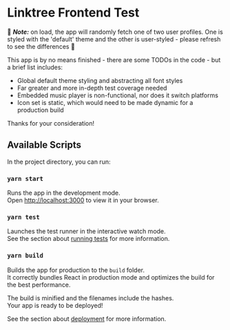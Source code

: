 # Linktree Frontend Test

:bell: **_Note:_** on load, the app will randomly fetch one of two user profiles. One is styled with the 'default' theme and the other is user-styled - please refresh to see the differences :bell:

This app is by no means finished - there are some TODOs in the code - but a brief list includes:

- Global default theme styling and abstracting all font styles
- Far greater and more in-depth test coverage needed
- Embedded music player is non-functional, nor does it switch platforms
- Icon set is static, which would need to be made dynamic for a production build

Thanks for your consideration!

## Available Scripts

In the project directory, you can run:

### `yarn start`

Runs the app in the development mode.\
Open [http://localhost:3000](http://localhost:3000) to view it in your browser.

### `yarn test`

Launches the test runner in the interactive watch mode.\
See the section about [running tests](https://facebook.github.io/create-react-app/docs/running-tests) for more information.

### `yarn build`

Builds the app for production to the `build` folder.\
It correctly bundles React in production mode and optimizes the build for the best performance.

The build is minified and the filenames include the hashes.\
Your app is ready to be deployed!

See the section about [deployment](https://facebook.github.io/create-react-app/docs/deployment) for more information.
